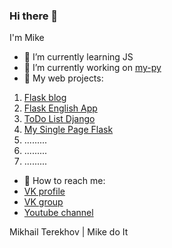 ### Hi there 👋

I'm Mike 


- 🌱 I’m currently learning JS
- 🔭 I’m currently working on [my-py](https://my-py.ru/)
- 🔭 My web projects:
1. [Flask blog](https://flask-blog.my-py.ru/)
2. [Flask English App](https://english-coach.my-py.ru/)
3. [ToDo List Django](https://tododjango.my-py.ru/)
4. [My Single Page Flask](https://my-py.site/)
5. .........
6. .........
7. ......... 
 
 
- 🤔 How to reach me:
- [VK profile](https://vk.com/hello_world_ru)
- [VK group](https://vk.com/python_for_me)
- [Youtube channel](https://www.youtube.com/channel/UCLr7DxWBT0NWZv_w4uvLJaw)

Mikhail Terekhov | Mike do It
<!--
**MikesoWeb/MikesoWeb** is a ✨ _special_ ✨ repository because its `README.md` (this file) appears on your GitHub profile.

Here are some ideas to get you started:

- 🔭 I’m currently working on [my-py](https://my-py.ru/)
- 🌱 I’m currently learning JS
- 👯 I’m looking to collaborate on ...
- 🤔 I’m looking for help with ...
- 💬 Ask me about ...
- 📫 How to reach me: 
- 😄 Pronouns: ...
- ⚡ Fun fact: ...
-->
